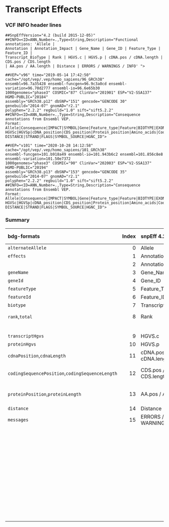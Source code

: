 # Transcript Effects

### VCF INFO header lines

```
##SnpEffVersion="4.2 (build 2015-12-05)"
##INFO=<ID=ANN,Number=.,Type=String,Description="Functional annotations: 'Allele |
Annotation | Annotation_Impact | Gene_Name | Gene_ID | Feature_Type | Feature_ID |
Transcript_BioType | Rank | HGVS.c | HGVS.p | cDNA.pos / cDNA.length | CDS.pos / CDS.length
| AA.pos / AA.length | Distance | ERRORS / WARNINGS / INFO' ">
```

```
##VEP="v96" time="2019-05-14 17:42:50" cache="/opt/vep/.vep/homo_sapiens/96_GRCh38"
ensembl=96.7a35428 ensembl-funcgen=96.9c3a0cd ensembl-variation=96.70d2777 ensembl-io=96.6e65b30
1000genomes="phase3" COSMIC="87" ClinVar="201901" ESP="V2-SSA137" HGMD-PUBLIC="20184"
assembly="GRCh38.p12" dbSNP="151" gencode="GENCODE 30" genebuild="2014-07" gnomAD="r2.1"
polyphen="2.2.2" regbuild="1.0" sift="sift5.2.2"
##INFO=<ID=ANN,Number=.,Type=String,Description="Consequence annotations from Ensembl VEP.
Format: Allele|Consequence|IMPACT|SYMBOL|Gene|Feature_type|Feature|BIOTYPE|EXON|INTRON|
HGVSc|HGVSp|cDNA_position|CDS_position|Protein_position|Amino_acids|Codons|Existing_variation|
DISTANCE|STRAND|FLAGS|SYMBOL_SOURCE|HGNC_ID">
```

```
##VEP="v101" time="2020-10-28 14:12:58" cache="/opt/vep/.vep/homo_sapiens/101_GRCh38"
ensembl-funcgen=101.b918a49 ensembl-io=101.943b6c2 ensembl=101.856c8e8 ensembl-variation=101.50e7372
1000genomes="phase3" COSMIC="90" ClinVar="202003" ESP="V2-SSA137" HGMD-PUBLIC="20194"
assembly="GRCh38.p13" dbSNP="153" gencode="GENCODE 35" genebuild="2014-07" gnomAD="r2.1"
polyphen="2.2.2" regbuild="1.0" sift="sift5.2.2"
##INFO=<ID=ANN,Number=.,Type=String,Description="Consequence annotations from Ensembl VEP.
Format: Allele|Consequence|IMPACT|SYMBOL|Gene|Feature_type|Feature|BIOTYPE|EXON|INTRON|
HGVSc|HGVSp|cDNA_position|CDS_position|Protein_position|Amino_acids|Codons|Existing_variation|
DISTANCE|STRAND|FLAGS|SYMBOL_SOURCE|HGNC_ID">
```

### Summary

| bdg-formats                                     | Index | snpEff 4.2               | Index | Ensembl VEP v96,v101  | Notes                                                                                                                 |
| :--------------------------------               | ----: | :----------------------- | ----: | :-------------------- | :-------------------------------------------------------------------------------------------------------------------- |
| `alternateAllele`                               | 0     | Allele                   | 0     | Allele                |                                                                                                                       |
| `effects`                                       | 1     | Annotation               | 1     | Consequence           |                                                                                                                       |
|                                                 | 2     | Annotation_Impact        | 2     | IMPACT                | New field `impact`                                                                                                    |
| `geneName`                                      | 3     | Gene_Name                | 3     | SYMBOL                |                                                                                                                       |
| `geneId`                                        | 4     | Gene_ID                  | 4     | Gene                  |                                                                                                                       |
| `featureType`                                   | 5     | Feature_Type             | 5     | Feature_type          |                                                                                                                       |
| `featureId`                                     | 6     | Feature_ID               | 6     | Feature               |                                                                                                                       |
| `biotype`                                       | 7     | Transcript_BioType       | 7     | BIOTYPE               |                                                                                                                       |
| `rank`,`total`                                  | 8     | Rank                     | 8     | EXON                  | Rank / total : Exon or Intron rank / total number of exons or introns; map to `rank`,`total`                          |
|                                                 |       |                          | 9     | INTRON                | Map to `rank`,`total`                                                                                                 |
| `transcriptHgvs`                                | 9     | HGVS.c                   | 10    | HGVSc                 |                                                                                                                       |
| `proteinHgvs`                                   | 10    | HGVS.p                   | 11    | HGVSp                 |                                                                                                                       |
| `cdnaPosition`,`cdnaLength`                     | 11    | cDNA.pos / cDNA.length   | 12    | cDNA_position         | cDNA_position _/ (cDNA_len optional)_ : Position in cDNA and trancript's cDNA length (one based).                     |
| `codingSequencePosition`,`codingSequenceLength` | 12    | CDS.pos / CDS.length     | 13    | CDS_position          | CDS_position _/ (CDS_len optional)_: Position and number of coding bases (one based includes START and STOP codons).  |
| `proteinPosition`,`proteinLength`               | 13    | AA.pos / AA.length       | 14    | Protein_position      | Protein_position _/ (Protein_len optional)_: Position and number of AA (one based, including START, but not STOP).    |
| `distance`                                      | 14    | Distance                 | 18    | Distance              |                                                                                                                       |
| `messages`                                      | 15    | ERRORS / WARNINGS / INFO |       |                       |                                                                                                                       |
|                                                 |       |                          | 15    | Amino_acids           | Amino_acids : Reference and variant amino acids; new fields `referenceProteinSequence`,`alternateProteinSequence`     |
|                                                 |       |                          | 16    | Codons                | Codons : Reference and variant codon sequence; new fields `referenceCodingSequence`,`alternateCodingSequence`         |
|                                                 |       |                          | 17    | Existing_variation    | Existing_variation : Identifier(s) of co-located known variants                                                       |
|                                                 |       |                          | 19    | STRAND                | STRAND : Strand of the feature (1/-1); new field `strand`                                                             |
|                                                 |       |                          | 20    | FLAGS                 | FLAGS: Transcript quality flags                                                                                       |
|                                                 |       |                          | 21    | SYMBOL_SOURCE         |                                                                                                                       |
|                                                 |       |                          | 22    | HGNC_ID               |                                                                                                                       |
